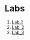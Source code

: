 # Labs
1. [Lab_1](https://github.com/m-marinka/ik-31-makar/tree/master/Lab_1)
2. [Lab_2](https://github.com/m-marinka/ik-31-makar/tree/master/lab_2)
3. [Lab_3](https://github.com/m-marinka/ik-31-makar/tree/master/Lab_3)
